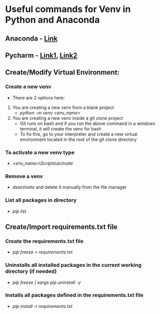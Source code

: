 # Useful commands for Venv in Python and Anaconda

## Anaconda - [Link](https://www.bing.com/images/search?view=detailV2&ccid=eUDyDtYn&id=93F6359BEB10E398132654EE0DFF17874AEEDAA6&thid=OIP.eUDyDtYnQpXq0xRPlxY35wHaLO&mediaurl=https%3a%2f%2fugoproto.github.io%2fugo_py_doc%2fimg%2fscipy_cs%2fconda-cheatsheeta.png&exph=2500&expw=1650&q=conda+cheat+sheet&simid=608053028769104000&ck=2AD0931E51441DAA1065451437314C15&selectedIndex=0&FORM=IRPRST&ajaxhist=0)

## Pycharm - [Link1](https://aaronlelevier.github.io/virtualenv-cheatsheet/), [Link2](https://docs.python.org/3/library/venv.html)

## Create/Modify Virtual Environment:
### Create a new venv
- There are 2 options here:
1. You are creating a new venv from a blank project
    - *python -m venv <env_name>*
1. You are creating a new venv inside a git clone project
    - Git runs on bash and if you run the above command in a windows terminal, it will create the venv for bash
    - To fix this, go to your interpreter and create a new virtual environment located in the root of the git clone directory
### To activate a new venv type
- *<env_name>\Scripts\activate*
### Remove a venv
- *deactivate* and delete it manually from the file manager
### List all packages in directory
- *pip list*

## Create/Import requirements.txt file
### Create the requirements.txt file
- *pip freeze > requirements.txt*
### Uninstalls all installed packages in the current working directory (if needed)
- *pip freeze | xargs pip uninstall -y*
### Installs all packages defined in the requirements.txt file
- *pip install -r requirements.txt*
